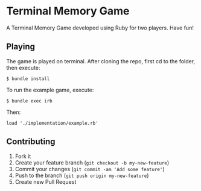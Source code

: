 # Terminal Memory Game

A Terminal Memory Game developed using Ruby for two players. Have fun!

## Playing

The game is played on terminal. After cloning the repo, first cd to the folder, then execute:

    $ bundle install

To run the example game, execute:

    $ bundle exec irb

Then:

    load './implementation/example.rb'



## Contributing

1. Fork it
2. Create your feature branch (`git checkout -b my-new-feature`)
3. Commit your changes (`git commit -am 'Add some feature'`)
4. Push to the branch (`git push origin my-new-feature`)
5. Create new Pull Request
